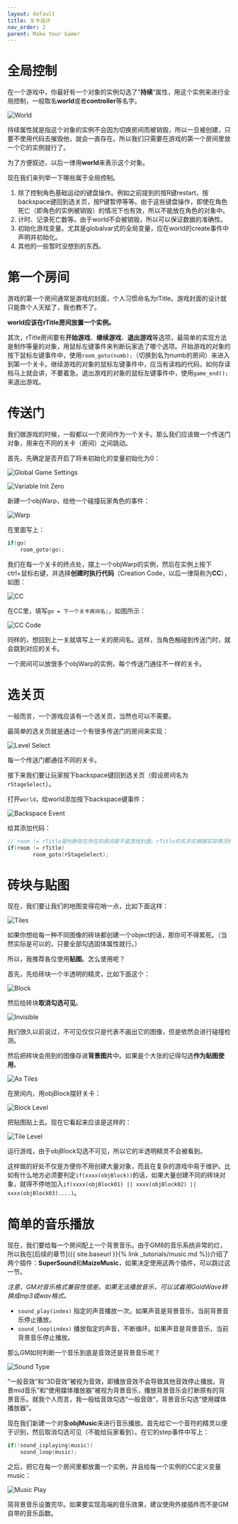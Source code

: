 ```yaml
---
layout: default
title: 关卡设计
nav_order: 2
parent: Make Your Game!
---
```


# 全局控制

在一个游戏中，你最好有一个对象的实例勾选了“**持续**”属性，用这个实例来进行全局控制，一般取名**world**或者**controller**等名字。

![World](/assets/images/make_your_game/world.png)

持续属性就是指这个对象的实例不会因为切换房间而被销毁，所以一旦被创建，只要不使用代码去摧毁他，就会一直存在。所以我们只需要在游戏的第一个房间里放一个它的实例就行了。

为了方便叙述，以后一律用**world**来表示这个对象。

现在我们来列举一下哪些属于全局控制。

1. 除了控制角色基础运动的键盘操作。例如之前提到的按R键restart，按backspace键回到选关页，按P键暂停等等。由于这些键盘操作，即使在角色死亡（即角色的实例被销毁）的情况下也有效，所以不能放在角色的对象中。
2. 计时、记录死亡数等。由于world不会被销毁，所以可以保证数据的准确性。
3. 初始化游戏变量。尤其是globalvar式的全局变量，应在world的create事件中声明并初始化。
4. 其他的一些暂时没想到的东西。

# 第一个房间

游戏的第一个房间通常是游戏的封面，个人习惯命名为rTitle。游戏封面的设计就只能靠个人天赋了，我也教不了。

**world应该在rTitle房间放置一个实例。**

其次，rTitle房间要有**开始游戏**、**继续游戏**、**退出游戏**等选项，最简单的实现方法是制作等量的对象，用鼠标左键事件来判断玩家选了哪个选项。开始游戏的对象的按下鼠标左键事件中，使用`room_goto(numb);`（切换到名为numb的房间）来进入到第一个关卡。继续游戏的对象的鼠标左键事件中，应当有读档的代码，如何存读档马上就会讲，不要着急。退出游戏的对象的鼠标左键事件中，使用`game_end();`来退出游戏。

# 传送门

我们做游戏的时候，一般都以一个房间作为一个关卡。那么我们应该做一个传送门对象，用来在不同的关卡（房间）之间跳动。

首先，先确定是否开启了将未初始化的变量初始化为0：

![Global Game Settings](/assets/images/make_your_game/global_game_settings.png)

![Variable Init Zero](/assets/images/make_your_game/variable_init_zero.png)

新建一个objWarp，给他一个碰撞玩家角色的事件：

![Warp](/assets/images/make_your_game/warp.png)

在里面写上：

```c
if(go)
    room_goto(go);
```

我们在每一个关卡的终点处，摆上一个objWarp的实例，然后在实例上按下ctrl+鼠标右键，并选择**创建时执行代码**（Creation Code，以后一律简称为**CC**），如图：

![CC](/assets/images/make_your_game/cc.png)

在CC里，填写`go = 下一个关卡房间名;`，如图所示：

![CC Code](/assets/images/make_your_game/cc_code.png)

同样的，想回到上一关就填写上一关的房间名。这样，当角色触碰到传送门时，就会跳到对应的关卡。

一个房间可以放很多个objWarp的实例，每个传送门通往不一样的关卡。

# 选关页

一般而言，一个游戏应该有一个选关页，当然也可以不需要。

最简单的选关页就是通过一个有很多传送门的房间来实现：

![Level Select](/assets/images/make_your_game/level_select.png)

每一个传送门都通往不同的关卡。

接下来我们要让玩家按下backspace键回到选关页（假设房间名为`rStageSelect`）。

打开`world`，给world添加按下backspace键事件：

![Backspace Event](/assets/images/make_your_game/backspace_event.png)

给其添加代码：

```c
// room != rTitle是判断现在所在的房间是不是游戏封面。rTitle的名字应根据实际情况修改。
if(room != rTitle)
        room_goto(rStageSelect);
```

# 砖块与贴图

现在，我们要让我们的地图变得花哨一点，比如下面这样：

![Tiles](/assets/images/make_your_game/tiles.png)

如果你想给每一种不同图像的砖块都创建一个object的话，那你可不得累死。（当然实际是可以的，只要全部勾选固体属性就行。）

所以，我推荐各位使用**贴图**。怎么使用呢？

首先，先给砖块一个半透明的精灵，比如下面这个：

![Block](/assets/images/make_your_game/block.png)

然后给砖块**取消勾选可见**。

![Invisible](/assets/images/make_your_game/invisible.png)

我们很久以前说过，不可见仅仅只是代表不画出它的图像，但是依然会进行碰撞检测。

然后把砖块会用到的图像存进**背景图片**中。如果是个大张的记得勾选**作为贴图使用**。

![As Tiles](/assets/images/make_your_game/as_tiles.png)

在房间内，用objBlock摆好关卡：

![Block Level](/assets/images/make_your_game/block_level.png)

把贴图贴上去。现在它看起来应该是这样的：

![Tile Level](/assets/images/make_your_game/tile_level.png)

运行游戏，由于objBlock勾选不可见，所以它的半透明精灵不会被看到。

这样做的好处不仅是方便你不用创建大量对象，而且在复杂的游戏中易于维护。比如有什么地方必须要判定`if(xxxx(objBlock))`的话，如果大量创建不同的砖块对象，就得不停地加入`if(xxxx(objBlock01) || xxxx(objBlock02) || xxxx(objBlock03)....)`。

# 简单的音乐播放

现在，我们要给每一个房间配上一个背景音乐。由于GM8的音乐系统非常的烂，所以我在[后续的章节]({{ site.baseurl }}{% link _tutorials/music.md %})介绍了两个插件：**SuperSound**和**MaizeMusic**，如果决定使用这两个插件，可以跳过这一节。

*注意，GM对音乐格式兼容性很差。如果无法播放音乐，可以试着用GoldWave转换成mp3或wav格式。*

* `sound_play(index)` 指定的声音播放一次。如果声音是背景音乐，当前背景音乐停止播放。
* `sound_loop(index)` 播放指定的声音，不断循环。如果声音是背景音乐，当前背景音乐停止播放。

那么GM如何判断一个音乐到底是音效还是背景音乐呢？

![Sound Type](/assets/images/make_your_game/sound_type.png)

“一般音效”和“3D音效”被视为音效，即播放音效不会导致其他音效停止播放。背景mid音乐”和“使用媒体播放器”被视为背景音乐，播放背景音乐会打断原有的背景音乐。就我个人而言，我一般给音效勾选“一般音效”，背景音乐勾选“使用媒体播放器”。

现在我们新建一个对象**objMusic**来进行音乐播放。首先给它一个音符的精灵以便于识别，然后取消勾选可见（不能给玩家看到）。在它的step事件中写上：

```c
if(!sound_isplaying(music))
    sound_loop(music);
```

之后，把它在每一个房间里都放置一个实例，并且给每一个实例的CC定义变量music：

![Music Play](/assets/images/make_your_game/music_play.png)

简背景音乐设置完毕。如果要实现高端的音乐效果，建议使用外接插件而不是GM自带的音乐函数。